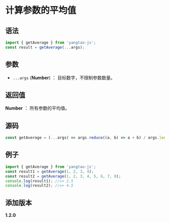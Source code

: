 # 计算参数的平均值

## 语法

```js
import { getAverage } from 'yangtao-js';
const result = getAverage(...args);
```

## 参数

- `...args` (**Number**) ： 目标数字，不限制参数数量。

## 返回值

**Number** ： 所有参数的平均值。

## 源码

```js
const getAverage = (...args) => args.reduce((a, b) => a + b) / args.length;
```

## 例子

```js
import { getAverage } from 'yangtao-js';
const result1 = getAverage(1, 2, 3, 4);
const result2 = getAverage(1, 2, 3, 4, 5, 6, 7, 8);
console.log(result1); //=> 2.5
console.log(result2); //=> 4.5
```

## 添加版本

**1.2.0**
